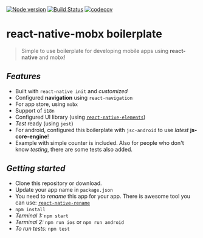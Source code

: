 [![Node version](https://img.shields.io/node/v/react-native.svg?style=flat)](http://nodejs.org/download/)
[![Build Status](https://travis-ci.com/jaydeep987/react-native-mobx-boilerplate.svg?branch=master)](https://travis-ci.com/jaydeep987/react-native-mobx-boilerplate)
[![codecov](https://codecov.io/gh/jaydeep987/react-native-mobx-boilerplate/branch/master/graph/badge.svg)](https://codecov.io/gh/jaydeep987/react-native-mobx-boilerplate)

# react-native-mobx boilerplate

> Simple to use boilerplate for developing mobile apps using **react-native** and mobx!

## *Features*
 - Built with `react-native init` and *customized*
 - Configured **navigation** using `react-navigation`
 - For app store, using `mobx`
 - Support of `i18n`
 - Configured UI library (using [`react-native-elements`](https://react-native-training.github.io/react-native-elements/))
 - *Test* ready (using `jest`)
 - For android, configured this boilerplate with `jsc-android` to use *latest* __js-core-engine__!
 - Example with simple counter is included. Also for people who don't know *testing*, there are some tests also added.
 
## *Getting started*
  - Clone this repository or download.
  - Update your app name in `package.json`
  - You need to *rename* this app for your app. There is awesome tool you can use: [`react-native-rename`](https://www.npmjs.com/package/react-native-rename)
  - `npm install`
  - *Terminal 1:* `npm start`
  - *Terminal 2:* `npm run ios` or `npm run android`
  - *To run tests:* `npm test`
